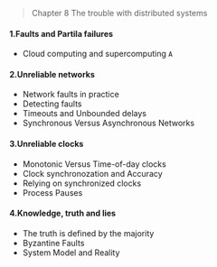 > Chapter 8 The trouble with distributed systems

#### 1.Faults and Partila failures
* Cloud computing and supercomputing `A` 

#### 2.Unreliable networks
* Network faults in practice
* Detecting faults
* Timeouts and Unbounded delays
* Synchronous Versus Asynchronous Networks

#### 3.Unreliable clocks
* Monotonic Versus Time-of-day clocks
* Clock synchronozation and Accuracy
* Relying on synchronized clocks
* Process Pauses

#### 4.Knowledge, truth and lies
* The truth is defined by the majority
* Byzantine Faults
* System Model and Reality

